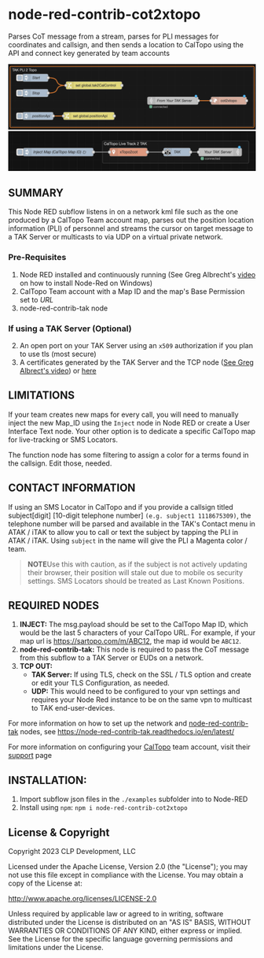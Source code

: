 # node-red-contrib-cot2xtopo
Parses CoT message from a stream, parses for PLI messages for coordinates and callsign, and then sends a location to CalTopo using the API and connect key generated by team accounts

<img src="docs/tak-pli-to-caltopo flow diagram.png" width="800"/>
<img src="docs/topo-pli-to-tak flow diagram.png" width="800"/>

## SUMMARY

This Node RED subflow listens in on a network kml file such as the one produced by a CalTopo Team account map, parses out the position location information (PLI) of personnel and streams the cursor on target message to a TAK Server or multicasts to via UDP on a virtual private network. 

### Pre-Requisites
1. Node RED installed and continuously running (See Greg Albrecht's [video](https://youtu.be/1mHphHhX4lk) on how to install Node-Red on Windows)
2. CalTopo Team account with a Map ID and the map's Base Permission set to *URL*
3. node-red-contrib-tak node

### If using a TAK Server (Optional)
2. An open port on your TAK Server using an `x509` authorization if you plan to use tls (most secure)
3. A certificates generated by the TAK Server and the TCP node ([See Greg Albrect's video](https://youtu.be/5i-y3Nc01Hs)) or [here]([https://node-red-contrib-tak.readthedocs.io/en/latest/](https://node-red-contrib-tak.readthedocs.io/en/latest/tls/))

## LIMITATIONS
If your team creates new maps for every call, you will need to manually inject the new Map_ID using the `Inject` node in Node RED or create a User Interface Text node.  Your other option is to dedicate a specific CalTopo map for live-tracking or SMS Locators.

The function node has some filtering to assign a color for a terms found in the callsign.  Edit those, needed.

## CONTACT INFORMATION
If using an SMS Locator in CalTopo and if you provide a callsign titled subject[digit] [10-digit telephone number] `(e.g. subject1 1118675309)`, the telephone number will be parsed and available in the TAK's Contact menu in ATAK / iTAK to allow you to call or text the subject by tapping the PLI in ATAK / iTAK.  Using `subject` in the name will give the PLI a Magenta color / team.

> **NOTE**Use this with caution, as if the subject is not actively updating their browser, their position will stale out due to mobile os security settings.  SMS Locators should be treated as Last Known Positions.

## REQUIRED NODES
1. **INJECT:**  The msg.payload should be set to the CalTopo Map ID, which would be the last 5 characters of your CalTopo URL.  For example, if your map url is https://sartopo.com/m/ABC12, the map id would be `ABC12`.
2. **node-red-contrib-tak:**  This node is required to pass the CoT message from this subflow to a TAK Server or EUDs on a network. 
3. **TCP OUT:** 
   - **TAK Server:** If using TLS, check on the SSL / TLS option and create or edit your TLS Configuration, as needed.
   - **UDP:** This would need to be configured to your vpn settings and requires your Node Red instance to be on the same vpn to multicast to TAK end-user-devices.

For more information on how to set up the network and [node-red-contrib-tak](https://node-red-contrib-tak.readthedocs.io/en/latest/) nodes, see https://node-red-contrib-tak.readthedocs.io/en/latest/

For more information on configuring your [CalTopo](https://caltopo.com) team account, visit their [support](https://training.caltopo.com/all_users/team-accounts) page 

## INSTALLATION:
1. Import subflow json files in the `./examples` subfolder into to Node-RED
2. Install using `npm`:  `npm i node-red-contrib-cot2xtopo`

## License & Copyright

Copyright 2023 CLP Development, LLC

Licensed under the Apache License, Version 2.0 (the "License"); you may not use this file except in compliance with the License. You may obtain a copy of the License at:

http://www.apache.org/licenses/LICENSE-2.0

Unless required by applicable law or agreed to in writing, software distributed under the License is distributed on an "AS IS" BASIS, WITHOUT WARRANTIES OR CONDITIONS OF ANY KIND, either express or implied. See the License for the specific language governing permissions and limitations under the License.
